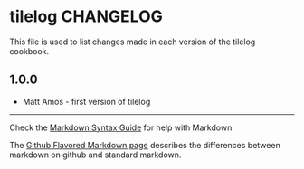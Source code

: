 tilelog CHANGELOG
=================

This file is used to list changes made in each version of the tilelog cookbook.

1.0.0
-----
- Matt Amos - first version of tilelog

- - -
Check the [Markdown Syntax Guide](http://daringfireball.net/projects/markdown/syntax) for help with Markdown.

The [Github Flavored Markdown page](http://github.github.com/github-flavored-markdown/) describes the differences between markdown on github and standard markdown.
